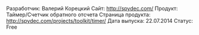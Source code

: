 Разработчик: Валерий Корецкий
Сайт: http://spydec.com/
Продукт: Таймер/Счетчик обратного отсчета
Страница продукта: http://spydec.com/projects/toolkit/timer/
Дата выпуска: 22.07.2014
Статус: Free
